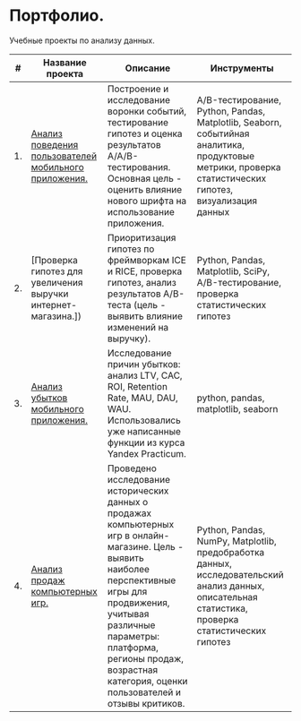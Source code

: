 # Портфолио.
Учебные проекты по анализу данных.

| #  | Название проекта                                                                                                                                                                                                     | Описание                                                                                                                                                                                                                                      | Инструменты                     |
|----|-----------------------------------------------------------------------------------------------------------------------------------------------------------------------------------------------------------------------|--------------------------------------------------------------------------------------------------------------------------------------------------------------------------------------------------------------------------------------------|----------------------------------------|
| 1. | [Анализ поведения пользователей мобильного приложения.](https://github.com/D-A-Y8/Portfolio/blob/main/Users%20behavior%20analysis/README.md)                           | Построение и исследование воронки событий, тестирование гипотез и оценка результатов A/A/B-тестирования. Основная цель - оценить влияние нового шрифта на использование приложения.                                                                     | A/B-тестирование, Python, Pandas, Matplotlib, Seaborn, событийная аналитика, продуктовые метрики, проверка статистических гипотез, визуализация данных |
| 2. | [Проверка гипотез для увеличения выручки интернет-магазина.]) | Приоритизация гипотез по фреймворкам ICE и RICE, проверка гипотез, анализ результатов A/B-теста (цель - выявить влияние изменений на выручку).                                                                                             | Python, Pandas, Matplotlib, SciPy, A/B-тестирование, проверка статистических гипотез   |
| 3. | [Анализ убытков мобильного приложения.](https://github.com/D-A-Y8/Portfolio/blob/main/Mobile%20application%20losses%20analysis/Mobile%20application%20losses%20analysis.ipynb)                                        | Исследование причин убытков: анализ LTV, CAC, ROI, Retention Rate, MAU, DAU, WAU. Использовались уже написанные функции из курса Yandex Practicum.                                                                  | python, pandas, matplotlib, seaborn |
| 4. | [Анализ продаж компьютерных игр.](https://github.com/D-A-Y8/Portfolio/tree/main/Computer%20games%20sales%20analysis)                                    | Проведено исследование исторических данных о продажах компьютерных игр в онлайн-магазине. Цель - выявить наиболее перспективные игры для продвижения, учитывая различные параметры: платформа, регионы продаж, возрастная категория, оценки пользователей и отзывы критиков.  | Python, Pandas, NumPy, Matplotlib, предобработка данных, исследовательский анализ данных, описательная статистика, проверка статистических гипотез   |
